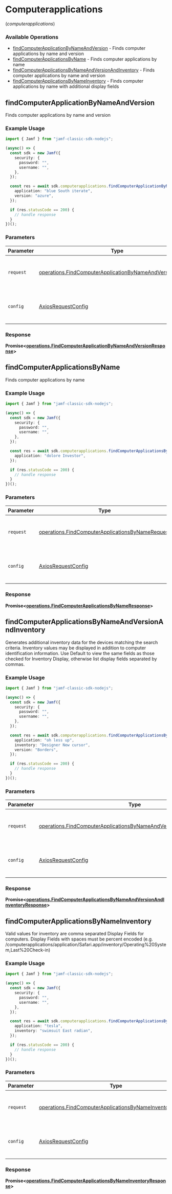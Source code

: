 # Computerapplications
(*computerapplications*)

### Available Operations

* [findComputerApplicationByNameAndVersion](#findcomputerapplicationbynameandversion) - Finds computer applications by name and version
* [findComputerApplicationsByName](#findcomputerapplicationsbyname) - Finds computer applications by name
* [findComputerApplicationsByNameAndVersionAndInventory](#findcomputerapplicationsbynameandversionandinventory) - Finds computer applications by name and version
* [findComputerApplicationsByNameInventory](#findcomputerapplicationsbynameinventory) - Finds computer applications by name with additional display fields

## findComputerApplicationByNameAndVersion

Finds computer applications by name and version

### Example Usage

```typescript
import { Jamf } from "jamf-classic-sdk-nodejs";

(async() => {
  const sdk = new Jamf({
    security: {
      password: "",
      username: "",
    },
  });

  const res = await sdk.computerapplications.findComputerApplicationByNameAndVersion({
    application: "blue South iterate",
    version: "azure",
  });

  if (res.statusCode == 200) {
    // handle response
  }
})();
```

### Parameters

| Parameter                                                                                                                              | Type                                                                                                                                   | Required                                                                                                                               | Description                                                                                                                            |
| -------------------------------------------------------------------------------------------------------------------------------------- | -------------------------------------------------------------------------------------------------------------------------------------- | -------------------------------------------------------------------------------------------------------------------------------------- | -------------------------------------------------------------------------------------------------------------------------------------- |
| `request`                                                                                                                              | [operations.FindComputerApplicationByNameAndVersionRequest](../../models/operations/findcomputerapplicationbynameandversionrequest.md) | :heavy_check_mark:                                                                                                                     | The request object to use for the request.                                                                                             |
| `config`                                                                                                                               | [AxiosRequestConfig](https://axios-http.com/docs/req_config)                                                                           | :heavy_minus_sign:                                                                                                                     | Available config options for making requests.                                                                                          |


### Response

**Promise<[operations.FindComputerApplicationByNameAndVersionResponse](../../models/operations/findcomputerapplicationbynameandversionresponse.md)>**


## findComputerApplicationsByName

Finds computer applications by name

### Example Usage

```typescript
import { Jamf } from "jamf-classic-sdk-nodejs";

(async() => {
  const sdk = new Jamf({
    security: {
      password: "",
      username: "",
    },
  });

  const res = await sdk.computerapplications.findComputerApplicationsByName({
    application: "dolore Investor",
  });

  if (res.statusCode == 200) {
    // handle response
  }
})();
```

### Parameters

| Parameter                                                                                                            | Type                                                                                                                 | Required                                                                                                             | Description                                                                                                          |
| -------------------------------------------------------------------------------------------------------------------- | -------------------------------------------------------------------------------------------------------------------- | -------------------------------------------------------------------------------------------------------------------- | -------------------------------------------------------------------------------------------------------------------- |
| `request`                                                                                                            | [operations.FindComputerApplicationsByNameRequest](../../models/operations/findcomputerapplicationsbynamerequest.md) | :heavy_check_mark:                                                                                                   | The request object to use for the request.                                                                           |
| `config`                                                                                                             | [AxiosRequestConfig](https://axios-http.com/docs/req_config)                                                         | :heavy_minus_sign:                                                                                                   | Available config options for making requests.                                                                        |


### Response

**Promise<[operations.FindComputerApplicationsByNameResponse](../../models/operations/findcomputerapplicationsbynameresponse.md)>**


## findComputerApplicationsByNameAndVersionAndInventory

Generates additional inventory data for the devices matching the search criteria. Inventory values may be displayed in addition to computer identification information. Use Default to view the same fields as those checked for Inventory Display, otherwise list display fields separated by commas.

### Example Usage

```typescript
import { Jamf } from "jamf-classic-sdk-nodejs";

(async() => {
  const sdk = new Jamf({
    security: {
      password: "",
      username: "",
    },
  });

  const res = await sdk.computerapplications.findComputerApplicationsByNameAndVersionAndInventory({
    application: "oh less up",
    inventory: "Designer New cursor",
    version: "Borders",
  });

  if (res.statusCode == 200) {
    // handle response
  }
})();
```

### Parameters

| Parameter                                                                                                                                                        | Type                                                                                                                                                             | Required                                                                                                                                                         | Description                                                                                                                                                      |
| ---------------------------------------------------------------------------------------------------------------------------------------------------------------- | ---------------------------------------------------------------------------------------------------------------------------------------------------------------- | ---------------------------------------------------------------------------------------------------------------------------------------------------------------- | ---------------------------------------------------------------------------------------------------------------------------------------------------------------- |
| `request`                                                                                                                                                        | [operations.FindComputerApplicationsByNameAndVersionAndInventoryRequest](../../models/operations/findcomputerapplicationsbynameandversionandinventoryrequest.md) | :heavy_check_mark:                                                                                                                                               | The request object to use for the request.                                                                                                                       |
| `config`                                                                                                                                                         | [AxiosRequestConfig](https://axios-http.com/docs/req_config)                                                                                                     | :heavy_minus_sign:                                                                                                                                               | Available config options for making requests.                                                                                                                    |


### Response

**Promise<[operations.FindComputerApplicationsByNameAndVersionAndInventoryResponse](../../models/operations/findcomputerapplicationsbynameandversionandinventoryresponse.md)>**


## findComputerApplicationsByNameInventory

Valid values for inventory are comma separated Display Fields for computers. Display Fields with spaces must be percent encoded (e.g. /computerapplications/application/Safari.app/inventory/Operating%20System,Last%20Check-in)

### Example Usage

```typescript
import { Jamf } from "jamf-classic-sdk-nodejs";

(async() => {
  const sdk = new Jamf({
    security: {
      password: "",
      username: "",
    },
  });

  const res = await sdk.computerapplications.findComputerApplicationsByNameInventory({
    application: "tesla",
    inventory: "swimsuit East radian",
  });

  if (res.statusCode == 200) {
    // handle response
  }
})();
```

### Parameters

| Parameter                                                                                                                              | Type                                                                                                                                   | Required                                                                                                                               | Description                                                                                                                            |
| -------------------------------------------------------------------------------------------------------------------------------------- | -------------------------------------------------------------------------------------------------------------------------------------- | -------------------------------------------------------------------------------------------------------------------------------------- | -------------------------------------------------------------------------------------------------------------------------------------- |
| `request`                                                                                                                              | [operations.FindComputerApplicationsByNameInventoryRequest](../../models/operations/findcomputerapplicationsbynameinventoryrequest.md) | :heavy_check_mark:                                                                                                                     | The request object to use for the request.                                                                                             |
| `config`                                                                                                                               | [AxiosRequestConfig](https://axios-http.com/docs/req_config)                                                                           | :heavy_minus_sign:                                                                                                                     | Available config options for making requests.                                                                                          |


### Response

**Promise<[operations.FindComputerApplicationsByNameInventoryResponse](../../models/operations/findcomputerapplicationsbynameinventoryresponse.md)>**

